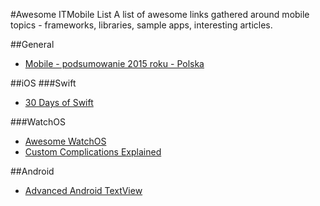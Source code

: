 #Awesome ITMobile List
A list of awesome links gathered around mobile topics - frameworks, libraries, sample apps, interesting articles.

##General
- [Mobile - podsumowanie 2015 roku - Polska](http://jestem.mobi/2016/02/mobile-podsumowanie-2015-roku-polska/)

##iOS
###Swift
- [30 Days of Swift](https://github.com/allenwong/30DaysofSwift)

###WatchOS
- [Awesome WatchOS](https://github.com/yenchenlin1994/awesome-watchos)
- [Custom Complications Explained](http://www.imore.com/custom-complications-watchos-2-explained)

##Android
- [Advanced Android TextView](http://chiuki.github.io/advanced-android-textview/#/)